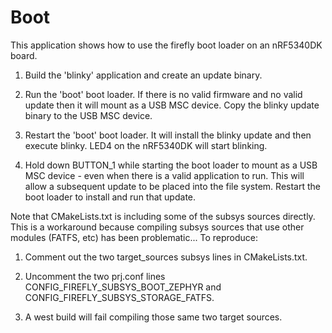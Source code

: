 # Boot
This application shows how to use the firefly boot loader on an nRF5340DK board.

1. Build the 'blinky' application and create an update binary.

1. Run the 'boot' boot loader.  If there is no valid firmware and no valid update then it will mount as a USB MSC device.  Copy the blinky update binary to the USB MSC device.

1. Restart the 'boot' boot loader.  It will install the blinky update and then execute blinky.  LED4 on the nRF5340DK will start blinking.

1. Hold down BUTTON_1 while starting the boot loader to mount as a USB MSC device - even when there is a valid application to run.  This will allow a subsequent update to be placed into the file system.  Restart the boot loader to install and run that update.

Note that CMakeLists.txt is including some of the subsys sources directly.  This is a workaround because compiling subsys sources that use other modules (FATFS, etc) has been problematic...  To reproduce:

1. Comment out the two target_sources subsys lines in CMakeLists.txt.

1. Uncomment the two prj.conf lines CONFIG_FIREFLY_SUBSYS_BOOT_ZEPHYR and CONFIG_FIREFLY_SUBSYS_STORAGE_FATFS.

1. A west build will fail compiling those same two target sources.